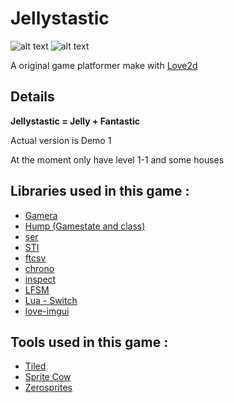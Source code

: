 # Jellystastic
![alt text](https://img.shields.io/badge/love-11.1-ff69b4.svg) ![alt text](https://img.shields.io/badge/status-alpha-orange.svg)

A original game platformer make with [Love2d](https://love2d.org/)

## Details

**Jellystastic = Jelly + Fantastic**

Actual version is Demo 1

At the moment only have level 1-1 and some houses

## Libraries used in this game :

* [Gamera](https://github.com/kikito/gamera)
* [Hump (Gamestate and class)](https://github.com/vrld/hump)
* [ser](https://github.com/gvx/Ser)
* [STI](https://github.com/karai17/Simple-Tiled-Implementation)
* [ftcsv](https://github.com/FourierTransformer/ftcsv)
* [chrono](https://github.com/a327ex/chrono)
* [inspect](https://github.com/kikito/inspect.lua)
* [LFSM](https://github.com/kyleconroy/lua-state-machine)
* [Lua - Switch](https://github.com/geappliances/applcommon.lua-switch)
* [love-imgui](https://github.com/slages/love-imgui)


## Tools used in this game :

* [Tiled](https://www.mapeditor.org/)
* [Sprite Cow](http://www.spritecow.com/)
* [Zerosprites](http://zerosprites.com/)
